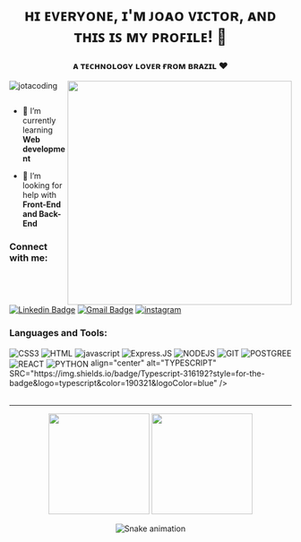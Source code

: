 
<h1 align="center">ʜɪ ᴇᴠᴇʀʏᴏɴᴇ, ɪ'ᴍ ᴊᴏᴀᴏ ᴠɪᴄᴛᴏʀ, ᴀɴᴅ ᴛʜɪꜱ ɪꜱ ᴍʏ ᴘʀᴏꜰɪʟᴇ! 🎲</h1>
<h3 align="center">ᴀ ᴛᴇᴄʜɴᴏʟᴏɢʏ ʟᴏᴠᴇʀ ғʀᴏᴍ ʙʀᴀᴢɪʟ ❤️</h3>

<img align="right" height="400" width="400" src="https://uploaddeimagens.com.br/images/003/884/878/full/ReadyPlayerMe-Avatar.png?1653707095">


<p align="left"> <img src="https://komarev.com/ghpvc/?username=jotacoding&label=Profile%20views&color=0e75b6&style=flat" alt="jotacoding" /> </p>

<p align="left"> <a href="https://twitter.com/" target="blank"><img src="https://img.shields.io/twitter/follow/?logo=twitter&style=for-the-badge" alt="" /></a> </p>

- 🌱 I’m currently learning **Web development**

- 🤝 I’m looking for help with **Front-End and Back-End**

<h3 align="left">Connect with me:</h3>
<p align="left">

  
[![Linkedin Badge](https://img.shields.io/badge/-João-blue?style=flat-square&logo=Linkedin&logoColor=white&link=https://www.linkedin.com/in/joao-victor-cavalcante-silva/)](https://www.linkedin.com/in/joao-victor-cavalcante-silva/)
[![Gmail Badge](https://img.shields.io/badge/-jvc881@gmail.com-c14438?style=flat-square&logo=Gmail&logoColor=white&link=mailto:jvc881@gmail.com)](mailto:jvc881@gmail.com)
[![instagram](https://img.shields.io/badge/Instagram-E4405F?style=flat-square&logo=instagram&logoColor=white)](https://www.instagram.com/_cavalcante_/)
</p>


<h3 align="left">Languages and Tools:</h3>
<div style="display: inline_block">
  <img align="center" alt="CSS3" src="https://img.shields.io/badge/CSS-239120?&style=for-the-badge&logo=css3&color=190321&logoColor=blue" />
  <img align="center" alt="HTML" src="https://img.shields.io/badge/HTML5-E34F26?style=for-the-badge&logo=html5&color=190321&logoColor=orange" />
  <img align="center" alt="javascript" src="https://img.shields.io/badge/JavaScript-323330?style=for-the-badge&logo=javascript&color=190321" />
  <img align="center" alt="Express.JS" src="https://img.shields.io/badge/express.js-%23404d59.svg?style=for-the-badge&logo=express&color=190321&logoColor=%2361DAFB" />
  <img align="center" alt="NODEJS" src="https://img.shields.io/badge/Node.js-43853D?style=for-the-badge&logo=node.js&color=190321&logoColor=green" />
  <img align="center" alt="GIT" src="https://img.shields.io/badge/git-%23F05033.svg?style=for-the-badge&logo=git&color=190321&logoColor=orange" />
  <img align="center" alt="POSTGREE" SRC="https://img.shields.io/badge/PostgreSQL-316192?style=for-the-badge&logo=postgresql&color=190321&logoColor=white" />
  <img align="center" alt="REACT" SRC="https://img.shields.io/badge/React-316192?style=for-the-badge&logo=react&color=190321&logoColor=cyan" />
  <img align="center" alt="PYTHON" SRC="https://img.shields.io/badge/Python-316192?style=for-the-badge&logo=python&color=190321&logoColor=blue" />
   align="center" alt="TYPESCRIPT" SRC="https://img.shields.io/badge/Typescript-316192?style=for-the-badge&logo=typescript&color=190321&logoColor=blue" />
  <br></br>
<hr>
</div>
<div align="center">
<img height="180em" src="https://github-readme-stats.vercel.app/api?username=jotacoding&show_icons=true&theme=dracula&include_all_commits=true&count_private=true"/>
<img height="180em" src="https://github-readme-stats.vercel.app/api/top-langs/?username=jotacoding&layout=compact&langs_count=7&theme=dracula"/>




![Snake animation](https://github.com/jotacoding/codethi/blob/output/github-contribution-grid-snake.svg)
</div>
